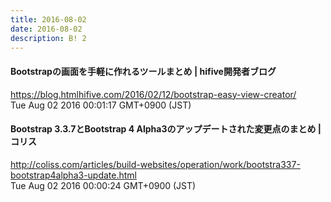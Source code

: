 ```yaml
---
title: 2016-08-02
date: 2016-08-02
description: B! 2
---
```


#### Bootstrapの画面を手軽に作れるツールまとめ | hifive開発者ブログ
https://blog.htmlhifive.com/2016/02/12/bootstrap-easy-view-creator/<br>
Tue Aug 02 2016 00:01:17 GMT+0900 (JST)<br>


####   Bootstrap 3.3.7とBootstrap 4 Alpha3のアップデートされた変更点のまとめ | コリス
http://coliss.com/articles/build-websites/operation/work/bootstra337-bootstrap4alpha3-update.html<br>
Tue Aug 02 2016 00:00:24 GMT+0900 (JST)<br>


